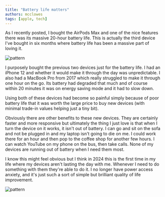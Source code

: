 ```yaml
---
title: "Battery life matters"
authors: mcclowes
tags: [apple, tech]
---
```


As I recently posted, I bought the AirPods Max and one of the nice features there was its massive 20-hour battery life.
This is actually the third device I've bought in six months where battery life has been a massive part of loving it. 

<!--truncate-->

![pattern](/img/posts/battery.png)

I purposely bought the previous two devices just for the battery life. I had an iPhone 12 and whether it would make it through the day was unpredictable. 
I also had a MacBook Pro from 2017 which really struggled to make it through one hour on the go. Its battery had degraded that much and of course within 20 minutes it was on energy saving mode and it had to slow down.

Using both of these devices had become so painful simply because of poor battery life that it was worth the large price to buy new 
devices (with minimal trade-in values helping just a tiny bit). 

Obviously there are other benefits to these new devices. They are certainly faster and more responsive but ultimately the thing I 
just love is that when I turn the device on it works, it isn't out of battery. 
I can go and sit on the sofa and not be plugged in and my laptop isn't going to die on me. I could work there for an hour and then pop to the coffee shop for another few hours. 
I can watch YouTube on my phone on the bus, then take calls. None of my devices are running out of battery when I need them most. 

I know this might feel obvious but I think in 2024 this is the first time in my life where my devices 
aren't lasting the day with me. Whenever I need to do something with them they're able to do it. 
I no longer have power access anxiety, and it's just such a sort of simple but brilliant quality of life improvement.

![pattern](/img/posts/battery-low.png)